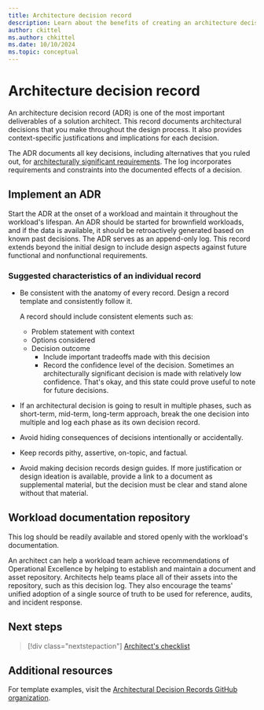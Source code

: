 ```yaml
---
title: Architecture decision record
description: Learn about the benefits of creating an architecture decision record in the design process to document decisions, justifications, and implications.
author: ckittel
ms.author: chkittel
ms.date: 10/10/2024
ms.topic: conceptual
---
```


# Architecture decision record

An architecture decision record (ADR) is one of the most important deliverables of a solution architect. This record documents architectural decisions that you make throughout the design process. It also provides context-specific justifications and implications for each decision.

The ADR documents all key decisions, including alternatives that you ruled out, for [architecturally significant requirements](https://wikipedia.org/wiki/Architecturally_significant_requirements). The log incorporates requirements and constraints into the documented effects of a decision.

## Implement an ADR

Start the ADR at the onset of a workload and maintain it throughout the workload's lifespan. An ADR should be started for brownfield workloads, and if the data is available, it should be retroactively generated based on known past decisions. The ADR serves as an append-only log. This record extends beyond the initial design to include design aspects against future functional and nonfunctional requirements.

### Suggested characteristics of an individual record

- Be consistent with the anatomy of every record. Design a record template and consistently follow it.

  A record should include consistent elements such as:

  - Problem statement with context
  - Options considered
  - Decision outcome
    - Include important tradeoffs made with this decision
    - Record the confidence level of the decision. Sometimes an architecturally significant decision is made with relatively low confidence. That's okay, and this state could prove useful to note for future decisions.

- If an architectural decision is going to result in multiple phases, such as short-term, mid-term, long-term approach, break the one decision into multiple and log each phase as its own decision record.

- Avoid hiding consequences of decisions intentionally or accidentally.

- Keep records pithy, assertive, on-topic, and factual.

- Avoid making decision records design guides. If more justification or design ideation is available, provide a link to a document as supplemental material, but the decision must be clear and stand alone without that material.

## Workload documentation repository

This log should be readily available and stored openly with the workload's documentation.

An architect can help a workload team achieve recommendations of Operational Excellence by helping to establish and maintain a document and asset repository. Architects help teams place all of their assets into the repository, such as this decision log. They also encourage the teams' unified adoption of a single source of truth to be used for reference, audits, and incident response.

## Next steps

> [!div class="nextstepaction"]
> [Architect's checklist](checklist.md)

## Additional resources

For template examples, visit the [Architectural Decision Records GitHub organization](https://adr.github.io/).
